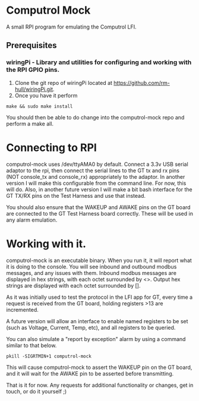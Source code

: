# Computrol Mock
A small RPI program for emulating the Computrol LFI.
## Prerequisites
### wiringPi - Library and utilities for configuring and working with the RPI GPIO pins.
1. Clone the git repo of wiringPi located at https://github.com/rm-hull/wiringPi.git.
1. Once you have it perform 
```
make && sudo make install
```

You should then be able to do change into the computrol-mock repo and perform a make all.

# Connecting to RPI
computrol-mock uses /dev/ttyAMA0 by default.  Connect a 3.3v USB serial adaptor to the rpi, then connect the serial lines to the GT tx and rx pins (NOT console_tx and console_rx) appropriately to the adaptor.  In another version I will make this configurable from the command line.  For now, this will do.
Also, in another future version I will make a bit bash interface for the GT TX/RX pins on the Test Harness and use that instead.

You should also ensure that the WAKEUP and AWAKE pins on the GT board are connected to the GT Test Harness board correctly.  These will be used in any alarm emulation.

# Working with it.
computrol-mock is an executable binary.  When you run it, it will report what it is doing to the console.
You will see inbound and outbound modbus messages, and any issues with them.  Inbound modbus messages are displayed in hex strings, with each octet surrounded by <>.  Output hex strings are displayed with each octet surrounded by [].

As it was initially used to test the protocol in the LFI app for GT, every time a request is received from the GT board, holding registers >13 are incremented.

A future version will allow an interface to enable named registers to be set (such as Voltage, Current, Temp, etc), and all registers to be queried.

You can also simulate a "report by exception" alarm by using a command similar to that below.
```
pkill -SIGRTMIN+1 computrol-mock
```
This will cause computrol-mock to assert the WAKEUP pin on the GT board, and it will wait for the AWAKE pin to be asserted before transmitting.

That is it for now.  Any requests for additional functionality or changes, get in touch, or do it yourself ;)

